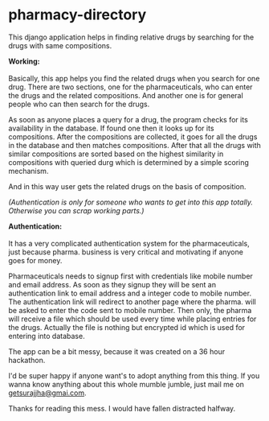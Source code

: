 # pharmacy-directory
This django application helps in finding relative drugs by searching for the drugs with same compositions.

<b> Working: </b><br /><br />
Basically, this app helps you find the related drugs when you search for one drug. There are two sections, one for the pharmaceuticals,
who can enter the drugs and the related compositions. And another one is for general people who can then search for the drugs.

As soon as anyone places a query for a drug, the program checks for its availability in the database. If found one then it looks up for
its compositions. After the compositions are collected, it goes for all the drugs in the database and then matches compositions. After that 
all the drugs with similar compositions are sorted based on the highest similarity in compositions with queried durg
which is determined by a simple scoring mechanism. 

And in this way user gets the related drugs on the basis of composition.


<i>(Authentication is only for someone who wants to get into this app totally. Otherwise you can scrap working parts.)</i>


<b> Authentication: </b><br /> <br  />
It has a very complicated authentication system for the pharmaceuticals, just because pharma. business is very critical and motivating if anyone
goes for money. 

Pharmaceuticals needs to signup first with credentials like mobile number and email address. As soon as they signup they
will be sent an authentication link to email address and a integer code to mobile number. The authentication link will redirect to another 
page where the pharma. will be asked to enter the code sent to mobile number. Then only, the pharma will receive a file which 
should be used every time while placing entries for the drugs. Actually the file is nothing but encrypted id which is used for entering into
database.


The app can be a bit messy, because it was created on a 36 hour hackathon. 

I'd be super happy if anyone want's to adopt anything from this thing. If you wanna know anything about this whole mumble jumble, just mail 
me on getsurajjha@gmai.com.

Thanks for reading this mess. I would have fallen distracted halfway.
